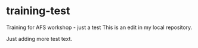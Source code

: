 # training-test
Training for AFS workshop - just a test
This is an edit in my local repository. 

Just adding more test text. 
